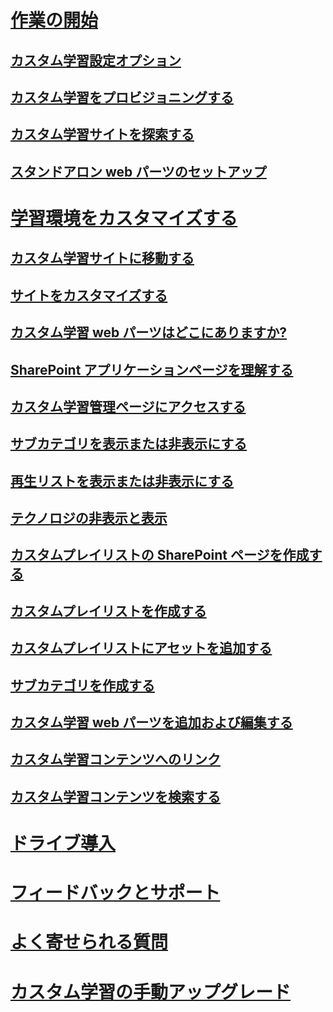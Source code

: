 # [作業の開始](index.md)
## [カスタム学習設定オプション](custom_setupoptions.md)
## [カスタム学習をプロビジョニングする](custom_provision.md)
## [カスタム学習サイトを探索する](sitecontent.md)
## [スタンドアロン web パーツのセットアップ](custom_manualsetup.md)
# [学習環境をカスタマイズする](custom_overview.md)
## [カスタム学習サイトに移動する](custom_goto.md)
## [サイトをカスタマイズする](custom_edithelp.md)
## [カスタム学習 web パーツはどこにありますか?](custom_whereiswebpart.md)
## [SharePoint アプリケーションページを理解する](custom_apppages.md)
## [カスタム学習管理ページにアクセスする](custom_accessadmin.md)
## [サブカテゴリを表示または非表示にする](custom_hideshowsub.md)
## [再生リストを表示または非表示にする](custom_hideshowplaylists.md)
## [テクノロジの非表示と表示](custom_hideshowtech.md)
## [カスタムプレイリストの SharePoint ページを作成する](custom_createnewpage.md)
## [カスタムプレイリストを作成する](custom_createnewplaylist.md)
## [カスタムプレイリストにアセットを追加する](custom_addassets.md)
## [サブカテゴリを作成する](custom_createnewcat.md)
## [カスタム学習 web パーツを追加および編集する](custom_addwebpart.md)
## [カスタム学習コンテンツへのリンク](custom_linking.md)
## [カスタム学習コンテンツを検索する](custom_search.md)
# [ドライブ導入](driveadoption.md)
# [フィードバックとサポート](feedback.md)
# [よく寄せられる質問](faq.md)
# [カスタム学習の手動アップグレード](custom_upgrade.md)

